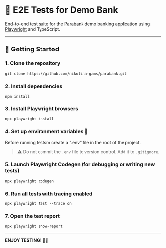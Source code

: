 # 🧪 E2E Tests for Demo Bank

End-to-end test suite for the [Parabank](https://parabank.parasoft.com/parabank/index.htm) demo banking application using [Playwright](https://playwright.dev/) and TypeScript.

---

## 🚀 Getting Started

### 1. Clone the repository

```
git clone https://github.com/nikolina-gams/parabank.git
```
### 2. Install dependencies 
```
npm install
```
### 3. Install Playwright browsers
```
npx playwright install
```
### 4. Set up environment variables 🔐
Before running testsm create a ".env" file in the root of the project.
> ⚠️ Do not commit the `.env` file to version control. Add it to `.gitignore`.

### 5. Launch Playwright Codegen (for debugging or writing new tests)
```
npx playwright codegen
```
### 6. Run all tests with tracing enabled 
```
npx playwright test --trace on
```
### 7. Open the test report 
```
npx playwright show-report
```
___

**ENJOY TESTING!** 👩‍💻



